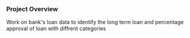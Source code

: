 ### Project Overview

 Work on bank's loan data to identify the long term loan and percentage approval of loan with diffrent categories


